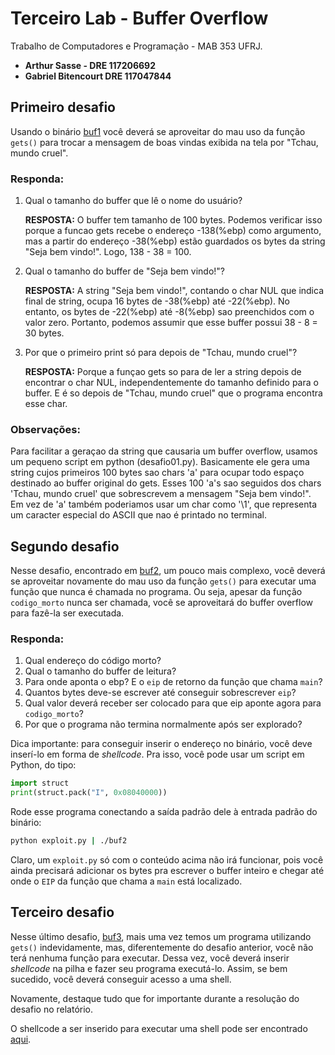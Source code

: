 # Terceiro Lab - Buffer Overflow
Trabalho de Computadores e Programação - MAB 353 UFRJ.
* **Arthur Sasse - DRE 117206692**
* **Gabriel Bitencourt DRE 117047844**

## Primeiro desafio
Usando o binário [buf1](./buf1) você deverá se aproveitar do mau uso da função `gets()` para trocar a mensagem de boas vindas exibida na tela por "Tchau, mundo cruel".

### Responda:
1. Qual o tamanho do buffer que lê o nome do usuário?
   
    **RESPOSTA:** O buffer tem tamanho de 100 bytes. Podemos verificar isso porque a funcao gets recebe o endereço -138(%ebp) como argumento, mas a partir do endereço -38(%ebp) estão guardados os bytes da string "Seja bem vindo!". Logo, 138 - 38 = 100.

2. Qual o tamanho do buffer de "Seja bem vindo!"?
   
   **RESPOSTA:** A string "Seja bem vindo!", contando o char NUL que indica final de string, ocupa 16 bytes de -38(%ebp) até -22(%ebp). No entanto, os bytes de -22(%ebp) até -8(%ebp) sao preenchidos com o valor zero. Portanto, podemos assumir que esse buffer possui 38 - 8 = 30 bytes.
   
3. Por que o primeiro print só para depois de "Tchau, mundo cruel"?
   
   **RESPOSTA:** Porque a funçao gets so para de ler a string depois de encontrar o char NUL, independentemente do tamanho definido para o buffer. E é so depois de "Tchau, mundo cruel" que o programa encontra esse char. 

### Observações:
Para facilitar a geraçao da string que causaria um buffer overflow, usamos um pequeno script em python (desafio01.py). Basicamente ele gera uma string cujos primeiros 100 bytes sao chars 'a' para ocupar todo espaço destinado ao buffer original do gets. Esses 100 'a's sao seguidos dos chars 'Tchau, mundo cruel' que sobrescrevem a mensagem "Seja bem vindo!". Em vez de 'a' também poderiamos usar um char como '\1', que representa um caracter especial do ASCII que nao é printado no terminal.

## Segundo desafio
Nesse desafio, encontrado em [buf2](./buf2), um pouco mais complexo, você deverá se aproveitar novamente do mau uso da função `gets()` para executar uma função que nunca é chamada no programa. Ou seja, apesar da função `codigo_morto` nunca ser chamada, você se aproveitará do buffer overflow para fazê-la ser executada.

### Responda:
1. Qual endereço do código morto?
2. Qual o tamanho do buffer de leitura?
3. Para onde aponta o ebp? E o `eip` de retorno da função que chama `main`?
4. Quantos bytes deve-se escrever até conseguir sobrescrever `eip`?
5. Qual valor deverá receber ser colocado para que eip aponte agora para `codigo_morto`?
6. Por que o programa não termina normalmente após ser explorado?

Dica importante: para conseguir inserir o endereço no binário, você deve inserí-lo em forma de *shellcode*. Pra isso, você pode usar um script em Python, do tipo:
```python
import struct
print(struct.pack("I", 0x08040000))
```

Rode esse programa conectando a saída padrão dele à entrada padrão do binário:
```bash
python exploit.py | ./buf2
```

Claro, um `exploit.py` só com o conteúdo acima não irá funcionar, pois você ainda precisará adicionar os bytes pra escrever o buffer inteiro e chegar até onde o `EIP` da função que chama a `main` está localizado.

## Terceiro desafio
Nesse último desafio, [buf3](./buf3), mais uma vez temos um programa utilizando `gets()` indevidamente, mas, diferentemente do desafio anterior, você não terá nenhuma função para executar. Dessa vez, você deverá inserir *shellcode* na pilha e fazer seu programa executá-lo. Assim, se bem sucedido, você deverá conseguir acesso a uma shell.

Novamente, destaque tudo que for importante durante a resolução do desafio no relatório.

O shellcode a ser inserido para executar uma shell pode ser encontrado [aqui](http://shell-storm.org/shellcode/).
